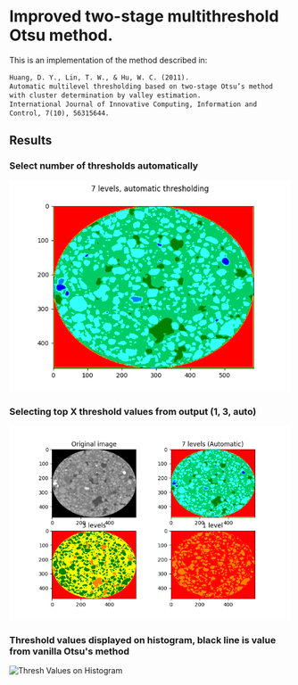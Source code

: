 # Improved two-stage multithreshold Otsu method.

This is an implementation of the method described in:

```
Huang, D. Y., Lin, T. W., & Hu, W. C. (2011).
Automatic multilevel thresholding based on two-stage Otsu’s method with cluster determination by valley estimation.
International Journal of Innovative Computing, Information and Control, 7(10), 56315644.
```

## Results
### Select number of thresholds automatically
![Automatic Thresholding](images/automatic_threshold.png)
### Selecting top X threshold values from output (1, 3, auto)
![Different Levels](images/different_levels.png)
### Threshold values displayed on histogram, black line is value from vanilla Otsu's method
![Thresh Values on Histogram](images/threshold_value_histogram.png)

